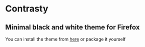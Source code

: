 # Contrasty
## Minimal black and white theme for Firefox

You can install the theme from [here](https://addons.mozilla.org/en-US/firefox/addon/contrasty/) or package it yourself